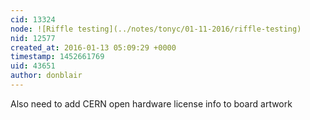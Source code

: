 ```yaml
---
cid: 13324
node: ![Riffle testing](../notes/tonyc/01-11-2016/riffle-testing)
nid: 12577
created_at: 2016-01-13 05:09:29 +0000
timestamp: 1452661769
uid: 43651
author: donblair
---
```


Also need to add CERN open hardware license info to board artwork